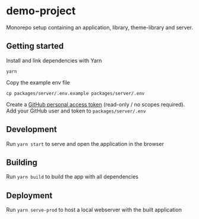 # demo-project

Monorepo setup containing an application, library, theme-library and server.

## Getting started

Install and link dependencies with Yarn
```
yarn
```

Copy the example env file
```
cp packages/server/.env.example packages/server/.env
```

Create a [GitHub personal access token](https://github.com/settings/tokens/new) (read-only / no scopes required).  
Add your GitHub user and token to `packages/server/.env`

## Development
Run `yarn start` to serve and open the application in the browser

## Building
Run `yarn build` to build the app with all dependencies

## Deployment
Run `yarn serve-prod` to host a local webserver with the built application
